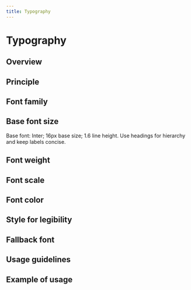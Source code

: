 ```yaml
---
title: Typography
---
```



# Typography
## Overview
## Principle
## Font family
## Base font size
Base font: Inter; 16px base size; 1.6 line height. Use headings for hierarchy and keep labels concise.
## Font weight
## Font scale
## Font color
## Style for legibility
## Fallback font
## Usage guidelines
## Example of usage
